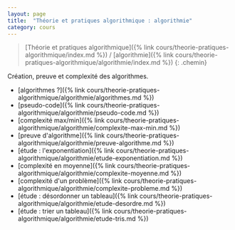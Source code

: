 ```yaml
---
layout: page
title:  "Théorie et pratiques algorithmique : algorithmie"
category: cours
---
```


> [Théorie et pratiques algorithmique]({% link cours/theorie-pratiques-algorithmique/index.md %}) / [algorithmie]({% link cours/theorie-pratiques-algorithmique/algorithmie/index.md %})
{: .chemin}

Création, preuve et complexité des algorithmes.

* [algorithmes ?]({% link cours/theorie-pratiques-algorithmique/algorithmie/algorithmes.md %})
* [pseudo-code]({% link cours/theorie-pratiques-algorithmique/algorithmie/pseudo-code.md %})
* [complexité max/min]({% link cours/theorie-pratiques-algorithmique/algorithmie/complexite-max-min.md %})
* [preuve d'algorithme]({% link cours/theorie-pratiques-algorithmique/algorithmie/preuve-algorithme.md %})
* [étude : l'exponentiation]({% link cours/theorie-pratiques-algorithmique/algorithmie/etude-exponentiation.md %})
* [complexité en moyenne]({% link cours/theorie-pratiques-algorithmique/algorithmie/complexite-moyenne.md %})
* [complexité d'un problème]({% link cours/theorie-pratiques-algorithmique/algorithmie/complexite-probleme.md %})
* [étude : désordonner un tableau]({% link cours/theorie-pratiques-algorithmique/algorithmie/etude-desordre.md %})
* [étude : trier un tableau]({% link cours/theorie-pratiques-algorithmique/algorithmie/etude-tris.md %})
